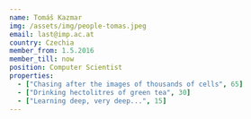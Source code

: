 ```yaml
---
name: Tomáš Kazmar
img: /assets/img/people-tomas.jpeg
email: last@imp.ac.at
country: Czechia
member_from: 1.5.2016
member_till: now
position: Computer Scientist
properties:
  - ["Chasing after the images of thousands of cells", 65]
  - ["Drinking hectolitres of green tea", 30]
  - ["Learning deep, very deep...", 15]
---
```

